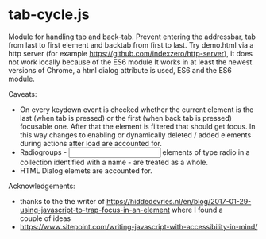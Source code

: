 # tab-cycle.js
Module for handling tab and back-tab. Prevent entering the addressbar, tab from last to first element and backtab from first to last.
Try demo.html via a http server (for example https://github.com/indexzero/http-server), it does not work locally because of the ES6 module
It works in at least the newest versions of Chrome, a html dialog attribute is used, ES6 and the ES6 module.

Caveats:
- On every keydown event is checked whether the current element is the last (when tab is pressed) or the first
  (when back tab is pressed) focusable one. After that the element is filtered that should get focus. In this
  way changes to enabling or dynamically deleted / added elements during actions after load are accounted for.
- Radiogroups - <input> elements of type radio in a collection identified with a name - are treated as a whole. 
- HTML Dialog elemets are accounted for.

Acknowledgements: 
- thanks to the the writer of https://hiddedevries.nl/en/blog/2017-01-29-using-javascript-to-trap-focus-in-an-element where I found a    
  couple of ideas
- https://www.sitepoint.com/writing-javascript-with-accessibility-in-mind/  
